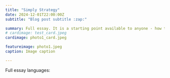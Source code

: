 ```yaml
---
title: "Simply Strategy"
date: 2024-12-01T22:00:00Z
subtitle: "Blog post subtitle :zap:"

summary: Full essay. It is a starting point available to anyone - how to get the basics right and make strategy useful. Strategy boosts efficiency through attention control, clarity of intention, making sense of situations, prescribing next steps, and learning from outcomes to effectively manage scarce resources under unpredictable conditions.
# cardimage: test_card.jpeg
cardimage: photo1_card.jpeg

featureimage: photo1.jpeg
caption: Image caption

---
```

Full essay languages:
<!-- It is a starting point available to anyone: how to get the basics right and make strategy useful. -->
